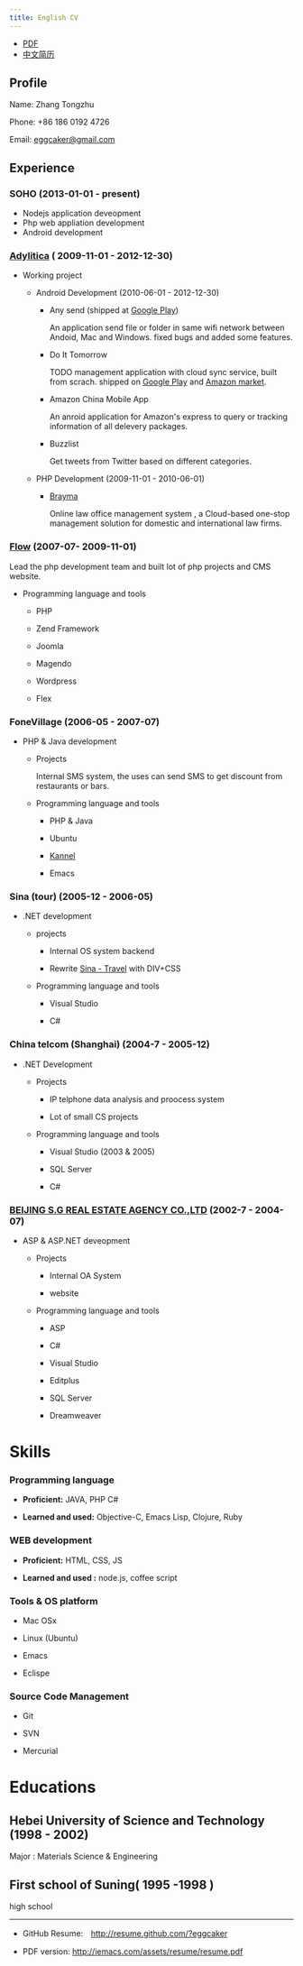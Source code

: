 ```yaml
---
title: English CV
---
```


- [PDF](./resume.pdf)
- [中文简历](./index-zh.html)


## Profile

Name: Zhang Tongzhu

Phone: +86 186 0192 4726

Email: eggcaker@gmail.com


## Experience

### SOHO (2013-01-01 - present)

   -  Nodejs application deveopment
   -  Php web appliation development
   -  Android development

### [Adylitica](http://adylitica.com) ( 2009-11-01 - 2012-12-30)

-   Working project

    -   Android Development (2010-06-01 - 2012-12-30)
        
        -   Any send (shipped at [Google Play](https://play.google.com/store/apps/details?id=adylitica.android.anysend&feature=search_result#?t=W251bGwsMSwxLDEsImFkeWxpdGljYS5hbmRyb2lkLmFueXNlbmQiXQ..))
            
            An application send file or folder in same wifi network between Andoid, Mac and Windows.
            fixed bugs and added some features.
        
        -   Do It Tomorrow
            
            TODO management application with cloud sync service, built from scrach. shipped on [ Google Play](https://play.google.com/store/apps/details?id=com.adylitica.android.DoItTomorrow) and [Amazon market](http://www.amazon.com/Adylitica-Inc-Do-It-Tomorrow/dp/B008MB2MA0/ref=sr_1_2?s=mobile-apps&ie=UTF8&qid=1344866579&sr=1-2&keywords=do+it+tomorrow).
        
        -   Amazon China Mobile App 
            
            An anroid application for Amazon's express to query or tracking  information of all delevery packages.
        
        -   Buzzlist 
            
            Get tweets from Twitter based on different categories.
    
    -   PHP Development (2009-11-01 - 2010-06-01)
        
        -   [Brayma](http://www.brayma.com/home.html)
            
            Online law office management system , a Cloud-based one-stop management solution for domestic and international law firms.

### [Flow](http://flow.asia) (2007-07- 2009-11-01)

Lead the php development team and built lot of php projects and CMS website.

-   Programming language and tools 
    
    -   PHP
    
    -   Zend Framework
    
    -   Joomla
    
    -   Magendo
    
    -   Wordpress
    
    -   Flex

### FoneVillage (2006-05 - 2007-07)

-   PHP & Java development

    -   Projects
        
        Internal SMS system, the uses can send SMS to get discount from restaurants or bars.
    
    -   Programming language and tools 
        
        -   PHP & Java
        
        -   Ubuntu
        
        -   [Kannel](http://www.kannel.org/)
        
        -   Emacs

### Sina (tour) (2005-12 - 2006-05)

-   .NET development

    -   projects 
        
        -   Internal OS system backend
        
        -   Rewrite [Sina - Travel](http://travel.sina.com.cn/) with DIV+CSS
    
    -   Programming language and tools 
        
        -   Visual Studio
        
        -   C#

### China telcom (Shanghai)  (2004-7 - 2005-12)

-   .NET Development

    -   Projects 
        
        -   IP telphone data analysis and proocess system
        
        -   Lot of small CS projects
    
    -   Programming language and tools 
        
        -   Visual Studio (2003 & 2005)
        
        -   SQL Server
        
        -   C#

### [BEIJING S.G REAL ESTATE AGENCY CO.,LTD](http://www.dhcoffice.com/) (2002-7 - 2004-07)

-   ASP & ASP.NET deveopment

    -   Projects 
        
        -   Internal OA System
        
        -   website
    
    -   Programming language and tools
        
        -   ASP
        
        -   C#
        
        -   Visual Studio
        
        -   Editplus
        
        -   SQL Server
        
        -   Dreamweaver

# Skills

### Programming language

-   **Proficient:** JAVA, PHP C#

-   **Learned and used:** Objective-C, Emacs Lisp, Clojure, Ruby

### WEB development

-   **Proficient:** HTML, CSS, JS

-   **Learned and used :** node.js, coffee script

### Tools & OS platform

-   Mac OSx

-   Linux (Ubuntu)

-   Emacs

-   Eclispe

### Source Code Management

-   Git

-   SVN

-   Mercurial

# Educations

## Hebei University of Science and Technology (1998 - 2002)

Major : Materials Science & Engineering 

## First school of Suning( 1995 -1998 )

high school


<hr/>

-   GitHub Resume:　<http://resume.github.com/?eggcaker>

-   PDF version: <http://iemacs.com/assets/resume/resume.pdf>
